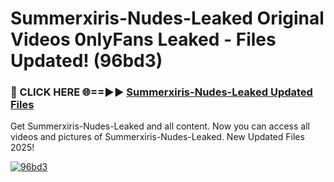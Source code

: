 # Summerxiris-Nudes-Leaked Original Videos 0nlyFans Leaked - Files Updated! (96bd3)

<h3>🔴 CLICK HERE 🌐==►► <a href="https://tinyurl.com/yc6ubb5a" rel="nofollow">Summerxiris-Nudes-Leaked Updated Files</a></h3>

Get Summerxiris-Nudes-Leaked and all content. Now you can access all videos and pictures of Summerxiris-Nudes-Leaked. New Updated Files 2025!

[![96bd3](https://i.imgur.com/7eu0CRL.gif)](https://tinyurl.com/yc6ubb5a)
